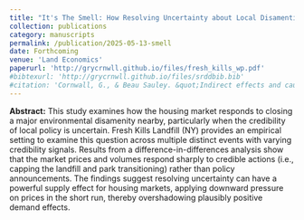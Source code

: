 ```yaml
---
title: "It's The Smell: How Resolving Uncertainty about Local Disamenties Affects the Housing Market"
collection: publications
category: manuscripts
permalink: /publication/2025-05-13-smell
date: Forthcoming
venue: 'Land Economics'
paperurl: 'http://grycrnwll.github.io/files/fresh_kills_wp.pdf'
#bibtexurl: 'http://grycrnwll.github.io/files/srddbib.bib'
#citation: 'Cornwall, G., & Beau Sauley. &quot;Indirect effects and causal Inference: reconsidering regression discontinuity &quot; <i>Journal of Spatial Econometrics</i>, 2(1), p.8.'
---
```


<b> Abstract:</b> This study examines how the housing market responds to closing a major environmental disamenity nearby, particularly when the credibility of local policy is uncertain. Fresh Kills Landfill (NY) provides an empirical setting to examine this question across multiple distinct events with varying credibility signals. Results from a difference-in-differences analysis show that the market prices and volumes respond sharply to credible actions (i.e., capping the landfill and park transitioning) rather than policy announcements. The findings suggest resolving uncertainty can have a powerful supply effect for housing markets, applying downward pressure on prices in the short run, thereby overshadowing plausibly positive demand effects. 